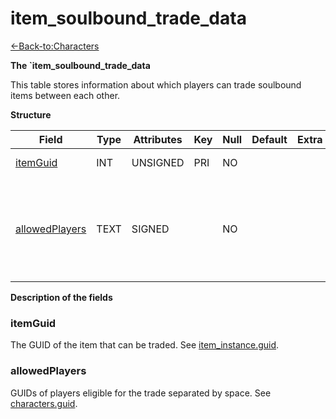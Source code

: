 # item\_soulbound\_trade\_data

[<-Back-to:Characters](database-characters.md)

**The \`item\_soulbound\_trade\_data**

This table stores information about which players can trade soulbound items between each other.

**Structure**

| Field              | Type | Attributes | Key | Null | Default | Extra  | Comment                                                                 |
| ------------------ | ---- | ---------- | --- | ---- | ------- | ------ | ----------------------------------------------------------------------- |
| [itemGuid][1]      | INT  | UNSIGNED   | PRI | NO   |         |        | Item GUID                                                               |
| [allowedPlayers][2] | TEXT | SIGNED     |     | NO   |         |        | Space separated GUID list of players who can receive this item in trade |

[1]: #itemguid
[2]: #allowedplayers

**Description of the fields**

### itemGuid

The GUID of the item that can be traded. See [item\_instance.guid](item_instance#guid).

### allowedPlayers

GUIDs of players eligible for the trade separated by space. See [characters.guid](characters#guid).
